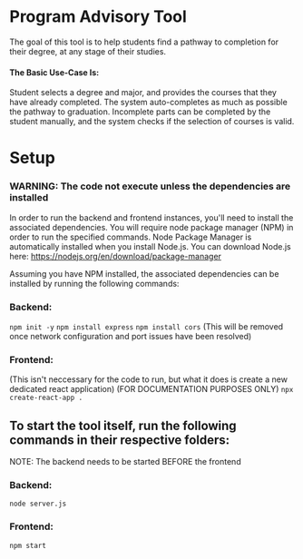 
# Program Advisory Tool
The goal of this tool is to help students find a pathway to completion for their degree, at any stage of their studies. 

#### The Basic Use-Case Is:
Student selects a degree and major, and provides the courses that they have already completed. The system auto-completes as much as possible the pathway to graduation. Incomplete parts can be completed by the student manually, and the system checks if the selection of courses is valid.

# Setup
### WARNING: The code not execute unless the dependencies are installed

In order to run the backend and frontend instances, you'll need to install the associated dependencies. You will require node package manager (NPM) in order to run the specified commands. 
Node Package Manager is automatically installed when you install Node.js. You can download Node.js here:
https://nodejs.org/en/download/package-manager

Assuming you have NPM installed, the associated dependencies can be installed by running the following commands:

### Backend:
`npm init -y`
`npm install express`
`npm install cors` (This will be removed once network configuration and port issues have been resolved)

### Frontend:
(This isn't neccessary for the code to run, but what it does is create a new dedicated react application) (FOR DOCUMENTATION PURPOSES ONLY)
`npx create-react-app .`



## To start the tool itself, run the following commands in their respective folders:

NOTE: The backend needs to be started BEFORE the frontend

### Backend:
`node server.js`

### Frontend:
`npm start`
